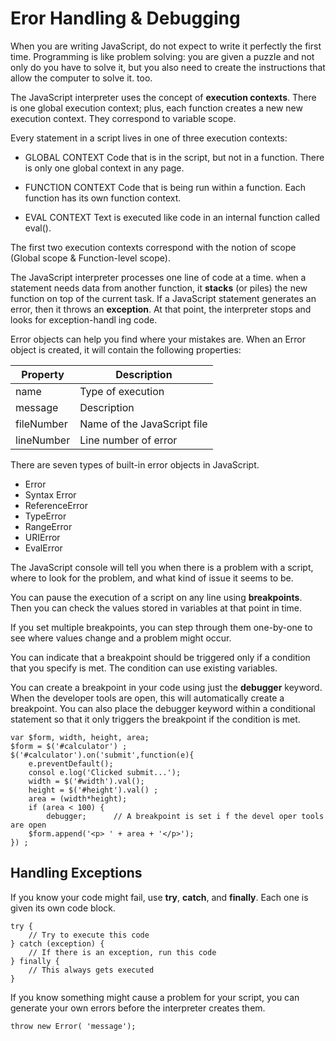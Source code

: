 # Eror Handling & Debugging

When you are writing JavaScript, do not expect to write it perfectly the first time. Programming is like problem solving: you are given a puzzle and not only do you have to solve it, but you also need to create the instructions that allow the computer to solve it. too. 

The JavaScript interpreter uses the concept of __execution contexts__. There is one global execution context; plus, each function creates a new new execution context. They correspond to variable scope. 

Every statement in a script lives in one of three execution contexts: 

* GLOBAL CONTEXT
Code that is in the script, but not in a function. There is only one global context in any page.

* FUNCTION CONTEXT 
Code that is being run within a function. Each function has its own function context. 

* EVAL CONTEXT 
Text is executed like code in an internal function called eval().

The first two execution contexts correspond with the notion of scope (Global scope & Function-level scope).

The JavaScript interpreter processes one line of code at a time. when a statement needs data from another function, it **stacks** (or piles) the new function on top of the current task.
If a JavaScript statement generates an error, then it throws an __exception__. At that point, the interpreter stops and looks for exception-handl ing code. 

Error objects can help you find where your mistakes are. When an Error object is created, it will contain the following properties: 

| Property | Description |
|-----|-----|
| name | Type of execution |
| message | Description |
| fileNumber | Name of the JavaScript file |
| lineNumber | Line number of error |

There are seven types of built-in error objects in JavaScript. 
* Error
* Syntax Error
* ReferenceError
* TypeError 
* RangeError
* URIError
* EvalError

The JavaScript console will tell you when there is a problem with a script, where to look for the problem, and what kind of issue it seems to be.

You can pause the execution of a script on any line using __breakpoints__. Then you can check the values stored in variables at that point in time. 

If you set multiple breakpoints, you can step through them one-by-one to see where values change and a problem might occur. 

You can indicate that a breakpoint should be triggered only if a condition that you specify is met. The condition can use existing variables. 

You can create a breakpoint in your code using just the __debugger__ keyword. When the developer tools are open, this will automatically create a breakpoint. You can also place the debugger keyword within a conditional statement so that it only triggers the breakpoint if the condition is met.

```
var $form, width, height, area; 
$form = $('#calculator') ; 
$('#calculator').on('submit',function(e){
    e.preventDefault(); 
    consol e.log('Clicked submit...'); 
    width = $('#width').val(); 
    height = $('#height').val() ; 
    area = (width*height); 
    if (area < 100) { 
        debugger;      // A breakpoint is set i f the devel oper tools are open 
    $form.append('<p> ' + area + '</p>'); 
}) ; 
```

## Handling Exceptions

If you know your code might fail, use __try__, __catch__, and __finally__. Each one is given its own code block.
``` 
try { 
    // Try to execute this code 
} catch (exception) { 
    // If there is an exception, run this code 
} finally { 
    // This always gets executed
} 
```

If you know something might cause a problem for your script, you can generate your own errors before the interpreter creates them.

`throw new Error( 'message');`

